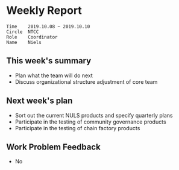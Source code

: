 # Weekly Report 
```
Time	2019.10.08 ~ 2019.10.10
Circle	NTCC
Role	Coordinator
Name	Niels
```
## This week's summary 
- Plan what the team will do next
- Discuss organizational structure adjustment of core team
## Next week's plan
- Sort out the current NULS products and specify quarterly plans
- Participate in the testing of community governance products
- Participate in the testing of chain factory products
## Work Problem Feedback
- No


